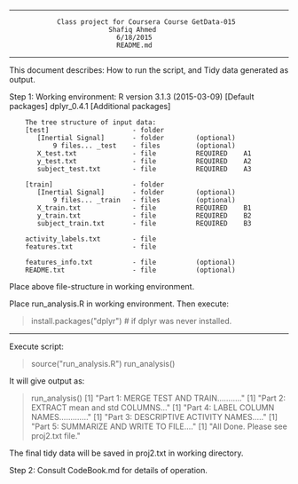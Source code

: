 -------------------------------------------------------------------------------
                Class project for Coursera Course GetData-015
                             Shafiq Ahmed
                               6/18/2015
                               README.md
-------------------------------------------------------------------------------
This document describes:
    How to run the script, and 
    Tidy data generated as output.

Step 1: Working environment:
        R version 3.1.3 (2015-03-09)        [Default packages]
        dplyr_0.4.1                         [Additional packages]
        
        The tree structure of input data:
        [test]                     - folder
           [Inertial Signal]       - folder        (optional)
               9 files... _test    - files         (optional)
           X_test.txt              - file          REQUIRED    A1
           y_test.txt              - file          REQUIRED    A2
           subject_test.txt        - file          REQUIRED    A3

        [train]                    - folder
           [Inertial Signal]       - folder        (optional)
               9 files... _train   - files         (optional)
           X_train.txt             - file          REQUIRED    B1
           y_train.txt             - file          REQUIRED    B2
           subject_train.txt       - file          REQUIRED    B3

        activity_labels.txt        - file  
        features.txt               - file

        features_info.txt          - file          (optional)
        README.txt                 - file          (optional)

Place above file-structure in working environment.

Place run_analysis.R in working environment. Then execute:

> install.packages("dplyr")  # if dplyr was never installed.

-------------------------------------------------------------------------------
Execute script:

> source("run_analysis.R")
> run_analysis()

It will give output as:

> run_analysis()
[1] "Part 1: MERGE TEST AND TRAIN..........."
[1] "Part 2: EXTRACT mean and std COLUMNS..."
[1] "Part 4: LABEL COLUMN NAMES............."
[1] "Part 3: DESCRIPTIVE ACTIVITY NAMES....."
[1] "Part 5: SUMMARIZE AND WRITE TO FILE...."
[1] "All Done. Please see proj2.txt file."

The final tidy data will be saved in proj2.txt in working directory.

Step 2:  Consult CodeBook.md for details of operation.

